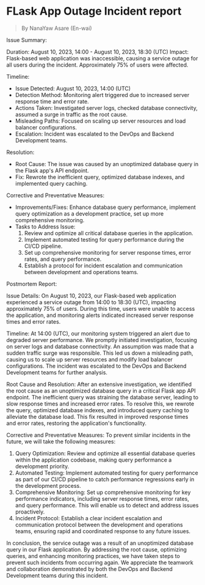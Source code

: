 # FLask App Outage Incident report
> By NanaYaw Asare (En-wai)

Issue Summary:

Duration: August 10, 2023, 14:00 - August 10, 2023, 18:30 (UTC)
Impact: Flask-based web application was inaccessible, causing a service outage for all users during the incident. Approximately 75% of users were affected.

Timeline:

- Issue Detected: August 10, 2023, 14:00 (UTC)
- Detection Method: Monitoring alert triggered due to increased server response time and error rate.
- Actions Taken: Investigated server logs, checked database connectivity, assumed a surge in traffic as the root cause.
- Misleading Paths: Focused on scaling up server resources and load balancer configurations.
- Escalation: Incident was escalated to the DevOps and Backend Development teams.

Resolution:

- Root Cause: The issue was caused by an unoptimized database query in the Flask app's API endpoint.
- Fix: Rewrote the inefficient query, optimized database indexes, and implemented query caching.
  
Corrective and Preventative Measures:

- Improvements/Fixes: Enhance database query performance, implement query optimization as a development practice, set up more comprehensive monitoring.
- Tasks to Address Issue:
  1. Review and optimize all critical database queries in the application.
  2. Implement automated testing for query performance during the CI/CD pipeline.
  3. Set up comprehensive monitoring for server response times, error rates, and query performance.
  4. Establish a protocol for incident escalation and communication between development and operations teams.

Postmortem Report:

Issue Details:
On August 10, 2023, our Flask-based web application experienced a service outage from 14:00 to 18:30 (UTC), impacting approximately 75% of users. During this time, users were unable to access the application, and monitoring alerts indicated increased server response times and error rates.

Timeline:
At 14:00 (UTC), our monitoring system triggered an alert due to degraded server performance. We promptly initiated investigation, focusing on server logs and database connectivity. An assumption was made that a sudden traffic surge was responsible. This led us down a misleading path, causing us to scale up server resources and modify load balancer configurations. The incident was escalated to the DevOps and Backend Development teams for further analysis.

Root Cause and Resolution:
After an extensive investigation, we identified the root cause as an unoptimized database query in a critical Flask app API endpoint. The inefficient query was straining the database server, leading to slow response times and increased error rates. To resolve this, we rewrote the query, optimized database indexes, and introduced query caching to alleviate the database load. This fix resulted in improved response times and error rates, restoring the application's functionality.

Corrective and Preventative Measures:
To prevent similar incidents in the future, we will take the following measures:
1. Query Optimization: Review and optimize all essential database queries within the application codebase, making query performance a development priority.
2. Automated Testing: Implement automated testing for query performance as part of our CI/CD pipeline to catch performance regressions early in the development process.
3. Comprehensive Monitoring: Set up comprehensive monitoring for key performance indicators, including server response times, error rates, and query performance. This will enable us to detect and address issues proactively.
4. Incident Protocol: Establish a clear incident escalation and communication protocol between the development and operations teams, ensuring rapid and coordinated response to any future issues.

In conclusion, the service outage was a result of an unoptimized database query in our Flask application. By addressing the root cause, optimizing queries, and enhancing monitoring practices, we have taken steps to prevent such incidents from occurring again. We appreciate the teamwork and collaboration demonstrated by both the DevOps and Backend Development teams during this incident.
